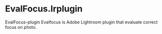 # EvalFocus.lrplugin
EvalFocus-plugin
Evalfocus is Adobe Lightroom plugin that evaluate correct focus on photo.
